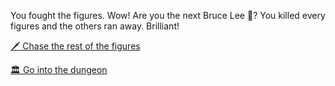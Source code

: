 You fought the figures. Wow! Are you the next Bruce Lee 💪? You killed every figures and the others ran away. Brilliant!

[🗡 Chase the rest of the figures](../WIP.md)

[🏛 Go into the dungeon](../3/3.md)
